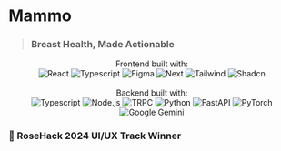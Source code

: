 # Mammo
> ### Breast Health, Made Actionable

<p align="center">
  Frontend built with: <br>
  <img src=https://img.shields.io/badge/React-20232A?style=for-the-badge&logo=react&logoColor=61DAFB alt="React">
  <img src=https://img.shields.io/badge/TypeScript-007ACC?style=for-the-badge&logo=typescript&logoColor=white alt="Typescript">
  <img src=https://img.shields.io/badge/Figma-F24E1E?style=for-the-badge&logo=figma&logoColor=white alt="Figma">
  <img src=https://img.shields.io/badge/next%20js-000000?style=for-the-badge&logo=nextdotjs&logoColor=white alt="Next">
  <img src=https://img.shields.io/badge/Tailwind_CSS-38B2AC?style=for-the-badge&logo=tailwind-css&logoColor=white alt="Tailwind">
  <img src=https://img.shields.io/badge/shadcn-000000?style=for-the-badge&logo=shadcnui&logoColor=white alt="Shadcn">
  <br><br>
  Backend built with: <br>
  <img src=https://img.shields.io/badge/TypeScript-007ACC?style=for-the-badge&logo=typescript&logoColor=white alt="Typescript">
  <img src=https://img.shields.io/badge/Node%20js-339933?style=for-the-badge&logo=nodedotjs&logoColor=white alt="Node.js">
  <img src=https://img.shields.io/badge/tRPC-2596BE?logo=trpc&logoColor=fff&style=for-the-badge alt="TRPC">
  <img src=https://img.shields.io/badge/Python-FFD43B?style=for-the-badge&logo=python&logoColor=blue alt="Python">
  <img src=https://img.shields.io/badge/fastapi-109989?style=for-the-badge&logo=FASTAPI&logoColor=white alt="FastAPI">
  <img src=https://img.shields.io/badge/PyTorch-EE4C2C?style=for-the-badge&logo=pytorch&logoColor=white alt="PyTorch">
  <img src=https://img.shields.io/badge/Google%20Gemini-886FBF?style=for-the-badge&logo=googlebard&logoColor=fff alt="Google Gemini">
  <br>
</p>

### 🏅 RoseHack 2024 UI/UX Track Winner
